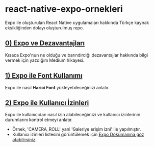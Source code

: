# react-native-expo-ornekleri
Expo ile oluşturulan React Native uygulamaları hakkında Türkçe kaynak eksikliğinden dolayı oluşturulmuş repo.

## [0) Expo ve Dezavantajları](https://medium.com/@ook0/expo-ve-dezavantajlar%C4%B1-cfe5418ebf66)
Kısaca Expo'nun ne olduğu ve barındırdığı dezavantajlar hakkında bilgi vermek için yazdığım Medium hikayesi.

## [1) Expo ile Font Kullanımı](https://github.com/ook0/react-native-expo-ornekleri/blob/master/FontOrnek.js)
Expo ile nasıl **Harici Font** yükleyebileceğinizi anlatır.

## [2) Expo ile Kullanıcı İzinleri](https://github.com/ook0/react-native-expo-ornekleri/blob/master/KullaniciIzinleri.js)
Expo ile kullanıcıdan nasıl izin alabileceğimizi ve kullanıcı izinlerinin durumlarını kontrol etmeyi anlatır.
* Örnek, 'CAMERA_ROLL' yani 'Galeriye erişim izni' ile yapılmıştır.
* Kullanıcı izinleri listesini görüntülemek için [Expo Dökümanına göz atabilirsiniz](https://docs.expo.io/versions/latest/sdk/permissions).

